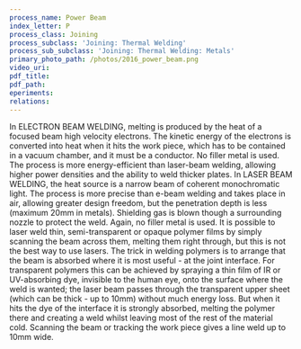 ```yaml
---
process_name: Power Beam
index_letter: P
process_class: Joining
process_subclass: 'Joining: Thermal Welding'
process_sub_subclass: 'Joining: Thermal Welding: Metals'
primary_photo_path: /photos/2016_power_beam.png
video_uri:
pdf_title:
pdf_path:
eperiments:
relations:
---
```


In ELECTRON BEAM WELDING, melting is produced by the heat of a focused beam high velocity electrons. The kinetic energy of the electrons is converted into heat when it hits the work piece, which has to be contained in a vacuum chamber, and it must be a conductor. No filler metal is used. The process is more energy-efficient than laser-beam welding, allowing higher power densities and the ability to weld thicker plates. In LASER BEAM WELDING, the heat source is a narrow beam of coherent monochromatic light. The process is more precise than e-beam welding and takes place in air, allowing greater design freedom, but the penetration depth is less (maximum 20mm in metals). Shielding gas is blown though a surrounding nozzle to protect the weld. Again, no filler metal is used. It is possible to laser weld thin, semi-transparent or opaque polymer films by simply scanning the beam across them, melting them right through, but this is not the best way to use lasers. The trick in welding polymers is to arrange that the beam is absorbed where it is most useful - at the joint interface. For transparent polymers this can be achieved by spraying a thin film of IR or UV-absorbing dye, invisible to the human eye, onto the surface where the weld is wanted; the laser beam passes through the transparent upper sheet (which can be thick - up to 10mm) without much energy loss. But when it hits the dye of the interface it is strongly absorbed, melting the polymer there and creating a weld whilst leaving most of the rest of the material cold. Scanning the beam or tracking the work piece gives a line weld up to 10mm wide.
